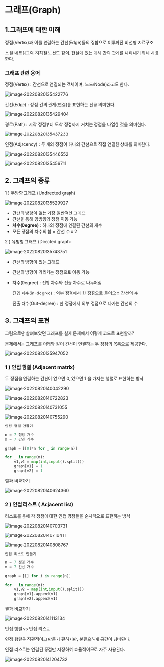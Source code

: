 # 그래프(Graph)

## 1.그래프에 대한 이해

정점(Vertex)과 이를 연결하는 간선(Edge)들의 집합으로 이루어진 비선형 자료구조

소셜 네트워크와 지하철 노선도 같이, 현실에 있는 개체 간의 관계를 나타내기 위해 사용한다.



### 그래프 관련 용어

정점(Vertex) : 간선으로 연결되는 객체이며, 노드(Node)라고도 한다.

![image-20220820135422776](그래프(Graph).assets/image-20220820135422776.png)

간선(Edge) : 정점 간의 관계(연결)를 표현하는 선을 의미한다.

![image-20220820135429404](그래프(Graph).assets/image-20220820135429404.png)

경로(Path) : 시작 정점부터 도착 정점까지 거치는 정점을 나열한 것을 의미한다.

![image-20220820135437233](그래프(Graph).assets/image-20220820135437233.png)

인점(Adjacency) : 두 개의 정점이 하나의 간선으로 직접 연결된 상태를 의미한다.

![image-20220820135446552](그래프(Graph).assets/image-20220820135446552.png)

![image-20220820135456711](그래프(Graph).assets/image-20220820135456711.png)

## 2. 그래프의 종류

1 ) 무방향 그래프 (Undirected graph)

![image-20220820135529927](그래프(Graph).assets/image-20220820135529927.png)

- 간선의 방향이 없는 가장 일반적인 그래프
- 간선을 통해 양방향의 정점 이동 가능
- **차수(Degree)** : 하나의 정점에 연결된 간선의 개수
- 모든 정점의 차수의 합 = 간선 수 x 2

2 ) 유방향 그래프 (Directed graph)

![image-20220820135743751](그래프(Graph).assets/image-20220820135743751.png)

- 간선의 방향이 있는 그래프

- 간선의 방향이 가리키는 정점으로 이동 가능

- 차수(Degree) : 진입 차수와 진출 차수로 나누어짐

  진입 차수(in-degree) : 외부 정점에서 한 정점으로 들어오는 간선의 수

  진출 차수(Out-degree) : 한 정점에서 외부 정점으로 나가는 간선의 수



## 3. 그래프의 표현

그림으로만 살펴보았던 그래프를 실제 문제에서 어떻게 코드로 표현할까?

문제에서는 그래프를 아래와 같이 간선이 연결하는 두 정점의 목록으로 제공한다.

![image-20220820135947052](그래프(Graph).assets/image-20220820135947052.png)

### 1 ) 인접 행렬 (Adjacent matrix)

두 정점을 연결하는 간선이 없으면 0, 있으면 1 을 가지는 행렬로 표현하는 방식

![image-20220820140042290](그래프(Graph).assets/image-20220820140042290.png)

![image-20220820140722823](그래프(Graph).assets/image-20220820140722823.png)

![image-20220820140731055](그래프(Graph).assets/image-20220820140731055.png)

![image-20220820140755290](그래프(Graph).assets/image-20220820140755290.png)

```python
인접 행렬 만들기

n = 7 정점 개수
m = 7 간선 개수

graph = [[0]*n for _ in range(n)]

for _ in range(m):
    v1,v2 = map(int,input().split())
    graph[v1] = 1
    graph[v2] = 1
```

결과 비교하기

![image-20220820140624360](그래프(Graph).assets/image-20220820140624360.png)

### 2 ) 인접 리스트 ( Adjacent list)

리스트를 통해 각 정점에 대한 인접 정점들을 순차적으로 표현하는 방식

![image-20220820140703731](그래프(Graph).assets/image-20220820140703731.png)

![image-20220820140710411](그래프(Graph).assets/image-20220820140710411.png)

![image-20220820140808767](그래프(Graph).assets/image-20220820140808767.png)

```python
인접 리스트 만들기

n = 7 정점 개수
m = 7 간선 개수

graph = [[] for i in range(n)]

for _ in range(m):
    v1,v2 = map(int,input().split())
    graph[v1].append(v1)
    graph[v2].append(v1)
```

결과 비교하기

![image-20220820141113134](그래프(Graph).assets/image-20220820141113134.png)

인접 행렬 vs 인접 리스트

인접 행렬은 직관적이고 만들기 편하지만, 불필요하게 공간이 낭비된다.

인접 리스트는 연결된 정점만 저장하여 효율적이므로 자주 사용된다.

![image-20220820141204732](그래프(Graph).assets/image-20220820141204732.png)